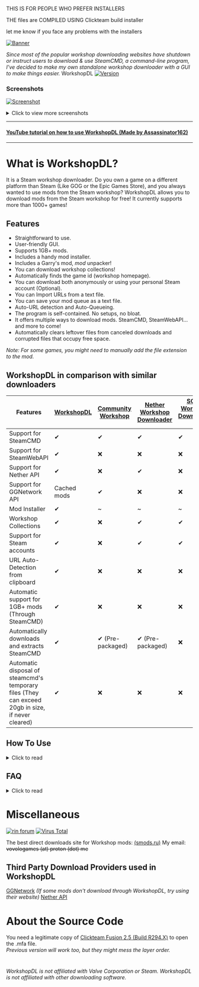 

THIS IS FOR PEOPLE WHO PREFER INSTALLERS 

THE files are COMPILED USING Clickteam build installer

let me know if you face any problems with the installers

[![Banner](https://raw.githubusercontent.com/imwaitingnow/WorkshopDL-installer/1.9.7-alpha.1/screenshots/banner_opaque_red_download.png)](https://github.com/imwaitingnow/WorkshopDL/releases/download/2.0.0/WorkshopDLv2.0.0.7z)

<em>Since most of the popular workshop downloading websites have shutdown or instruct users to download & use SteamCMD, a command-line program,
I've decided to make my own standalone workshop downloader with a GUI to make things easier.</em>
WorkshopDL [![Version](https://img.shields.io/badge/version-2.0.0-blue?style=flat-square)](https://github.com/imwaitingnow/WorkshopDL-installer/releases)


### Screenshots
[![Screenshot](https://raw.githubusercontent.com/imwaitingnow/WorkshopDL-installer/main/screenshots/screenshot1.png)](https://github.com/imwaitingnow/WorkshopDL-installer/releases)
<details closed>
<summary>Click to view more screenshots</summary>
<br>

[![Screenshot](https://raw.githubusercontent.com/imwaitingnow/WorkshopDL-installer/main/screenshots/screenshot2.png)](https://github.com/imwaitingnow/WorkshopDL-installer/releases)

[![Screenshot](https://raw.githubusercontent.com/imwaitingnow/WorkshopDL-installer/main/screenshots/screenshot3.png)](https://github.com/imwaitingnow/WorkshopDL-installer/releases)
</details>

----

#### [YouTube tutorial on how to use WorkshopDL (Made by Assassinator162)](https://youtu.be/lB3nz7k5Ao4?t=16)
----

# What is WorkshopDL?
It is a Steam workshop downloader.
Do you own a game on a different platform than Steam (Like GOG or the Epic Games Store),
and you always wanted to use mods from the Steam workshop?
WorkshopDL allows you to download mods from the Steam workshop for free!
It currently supports more than 1000+ games!

## Features
- Straightforward to use.
- User-friendly GUI.
- Supports 1GB+ mods.
- Includes a handy mod installer.
- Includes a Garry's mod, <em>mod</em> unpacker!
- You can download workshop collections!
- Automatically finds the game id (workshop homepage).
- You can download both anonymously or using your personal Steam account (Optional).
- You can Import URLs from a text file.
- You can save your mod queue as a text file.
- Auto-URL detection and Auto-Queueing.
- The program is self-contained. No setups, no bloat.
- It offers multiple ways to download mods. SteamCMD, SteamWebAPI... and more to come!
- Automatically clears leftover files from canceled downloads and corrupted files that occupy free space.

<em> Note: For some games, you might need to manually add the file extension to the mod.</em>

## WorkshopDL in comparison with similar downloaders
| Features                                                                                          | [WorkshopDL](https://github.com/VovoloGames/WorkshopDL) | [Community Workshop](https://github.com/CommunityWorkshop/CommunityWorkshopDownloader) | [Nether Workshop Downloader](https://github.com/NethercraftMC5608/NetherWorkshopDownloader) | [SCMD Workshop Downloader 2](https://github.com/BerdyAlexei/SCMD-Workshop-Downloader-2) |
|---------------------------------------------------------------------------------------------------|---------------------------------------------------------|----------------------------------------------------------------------------------------|---------------------------------------------------------------------------------------------|-----------------------------------------------------------------------------------------|
| Support for SteamCMD                                                                              | ✔                                                       | ✔                                                                                      | ✔                                                                                           | ✔                                                                                       | 
| Support for SteamWebAPI                                                                           | ✔                                                       | ❌                                                                                      | ❌                                                                                           | ❌                                                                                       | 
| Support for Nether API                                                                            | ✔                                                       | ❌                                                                                      | ✔                                                                                           | ❌                                                                                       | 
| Support for GGNetwork API                                                                         | Cached mods                                             | ✔                                                                                      | ❌                                                                                           | ❌                                                                                       | 
| Mod Installer                                                                                     | ✔                                                       | ~                                                                                      | ~                                                                                           | ~                                                                                       | 
| Workshop Collections                                                                              | ✔                                                       | ❌                                                                                      | ✔                                                                                           | ✔                                                                                       | 
| Support for Steam accounts                                                                        | ✔                                                       | ❌                                                                                      | ✔                                                                                           | ✔                                                                                       | 
| URL Auto-Detection from clipboard                                                                 | ✔                                                       | ❌                                                                                      | ❌                                                                                           | ❌                                                                                       | 
| Automatic support for 1GB+ mods (Through SteamCMD)                                                | ✔                                                       | ❌                                                                                      | ❌                                                                                           | ❌                                                                                       | 
| Automatically downloads and extracts SteamCMD                                                     | ✔                                                       | ✔ (Pre-packaged)                                                                       | ✔ (Pre-packaged)                                                                            | ❌                                                                                       | 
| Automatic disposal of steamcmd's temporary files (They can exceed 20gb in size, if never cleared) | ✔                                                       | ❌                                                                                      | ❌                                                                                           | ❌                                                                                       |

## How To Use
<details closed>
<summary>Click to read</summary>
<br>

`(You can read more information for various issues, inside WorkshopDL by going at "Help>Support".)`

1. Execute "WorkshopDL.exe"
Do *not* open the "steamcmd.exe" located inside the steamcmd folder.

2. At the "Workshop Homepage" box copy & paste, inside the box, the game's workshop homepage URL.
For example, here is a workshop homepage https://steamcommunity.com/app/4000/workshop/.

3. At the "Workshop mod URL" box copy & paste, inside the box, the URL of the mod you want to download.

4. Click download.
(Note: The first time it might take longer to download cause SteamCMD is downloading some necessary files.
This will *only* happen on your very first launch.)

5. After the download is completed, the folder containing the mod will open in a separate window.
6. Installation of mods differs from game to game.

Note 1: Games that aren't listed here https://steamdb.info/sub/17906/apps/ are not guaranteed to work.

Note 2: If a game does not work, try to download the mods using the AppID (Homepage) of its dedicated server.
You can also try downloading with SteamWebAPI.
It works with a lot of SteamCMD unsupported games, usually single-player ones.
</details>

## FAQ
<details closed>
<summary>Click to read</summary>
<br>

Q: Why would I need this?  
>  A: If you own a game on a different platform like GOG or the Epic Games store, you cannot download mods for the game, as the majority of mods are locked inside Steam's workshop. So instead of buying the game a second time to access the mods, you can use WorkshopDL.

Q: How does this work?  
>  A: It pretty much is a GUI that launches Valve's SteamCMD commandline tool with the needed parameters to download the workshop item you want.  
>
>  As of version 1.4.4 and above, it has a lot more complicated features, like workshop collection support, the ability to download mods using the >SteamWebAPI, a download queue... and the list goes on!

Q: Which games are supported by WorkshopDL?  
>  A: Games listed here https://steamdb.info/sub/17906/apps/ will work with no issues.
Other games might work too, but it is not guaranteed.

Q: Is this safe to use?  
>  A: Yes. It is completely safe! It is impossible to get banned for using this tool.
>If you mean virus-wise, it is clean and open-source! Here is a [VirusTotal scan](https://www.virustotal.com/gui/file/b37bde0316d26295d5628cfc3830847499f3a28fd1c8e22e00fc89d3a05019bf) of the latest version.
</details>

# Miscellaneous
[![rin forum](https://img.shields.io/badge/Forum%20Post-cs.rin.ru-darkgray?style=flat-square)](https://cs.rin.ru/forum/viewtopic.php?f=29&t=124583)
[![Virus Total](https://img.shields.io/badge/Virus%20Total%20Scan-v1.9.7%20Clean-brightgreen?style=flat-square)](https://www.virustotal.com/gui/file/b37bde0316d26295d5628cfc3830847499f3a28fd1c8e22e00fc89d3a05019bf)

The best direct downloads site for Workshop mods: [(smods.ru)](https://catalogue.smods.ru/) 
My email: ~~vovologames (at) proton (dot) me~~

## Third Party Download Providers used in WorkshopDL
[GGNetwork](https://ggntw.com/steam) <em>(If some mods don't download through WorkshopDL, try using their website)</em> 
[Nether API](https://github.com/NethercraftMC5608/NetherWorkshopDownloader/wiki/Supported-API-games)

# About the Source Code
You need a legitimate copy of [Clickteam Fusion 2.5 (Build R294.X)](https://www.clickteam.com/clickteam-fusion-2-5) to open the .mfa file.  
<Em>Previous version will work too, but they might mess the layer order.</em>

#
###### <em>WorkshopDL is not affiliated with Valve Corporation or Steam. WorkshopDL is not affiliated with other downloading software.</em>
